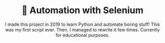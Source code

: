 <div align='center'>
  <h1>🤖 Automation with Selenium</h1>
  <p>I made this project in 2019 to learn Python and automate boring stuff! This was my first script ever. Then, I managed to rewrite it few times. Currently for educational purposes.</p>
</div>
